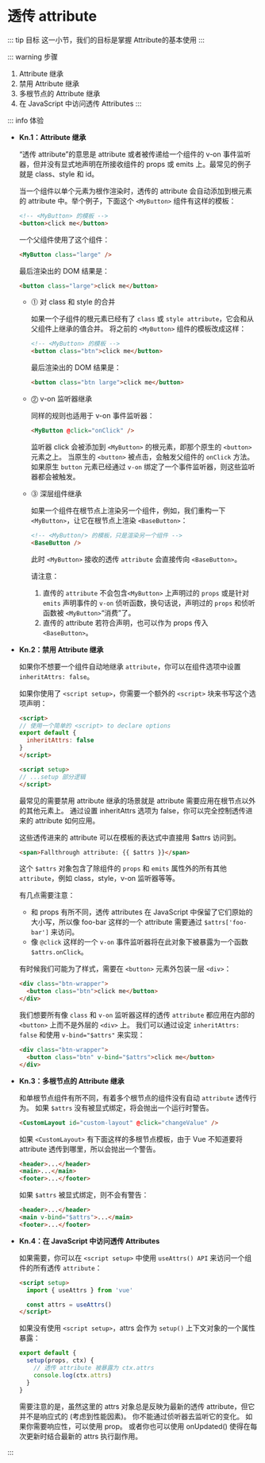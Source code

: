 # 透传 attribute

::: tip 目标
这一小节，我们的目标是掌握 Attribute的基本使用
:::

::: warning 步骤

1. Attribute 继承
2. 禁用 Attribute 继承
3. 多根节点的 Attribute 继承
4. 在 JavaScript 中访问透传 Attributes
:::

::: info 体验

* **Kn.1：Attribute 继承**

  “透传 attribute”的意思是 attribute 或者被传递给一个组件的 v-on 事件监听器，但并没有显式地声明在所接收组件的 props 或 emits 上。最常见的例子就是 class、style 和 id。

  当一个组件以单个元素为根作渲染时，透传的 attribute 会自动添加到根元素的 attribute 中。举个例子，下面这个 `<MyButton>` 组件有这样的模板：

  ```html
  <!-- <MyButton> 的模板 -->
  <button>click me</button>
  ```

  一个父组件使用了这个组件：

  ```html
  <MyButton class="large" />
  ```

  最后渲染出的 DOM 结果是：

  ```html
  <button class="large">click me</button>
  ```

  * ⓵ 对 class 和 style 的合并

    如果一个子组件的根元素已经有了 `class` 或 `style attribute`，它会和从父组件上继承的值合并。
    将之前的 `<MyButton>` 组件的模板改成这样：

    ```html
    <!-- <MyButton> 的模板 -->
    <button class="btn">click me</button>
    ```

    最后渲染出的 DOM 结果是：

    ```html
    <button class="btn large">click me</button>
    ```

  * ⓶ v-on 监听器继承

    同样的规则也适用于 v-on 事件监听器：

    ```html
    <MyButton @click="onClick" />
    ```

    监听器 click 会被添加到 `<MyButton>` 的根元素，即那个原生的 `<button>` 元素之上。
    当原生的 `<button>` 被点击，会触发父组件的 `onClick` 方法。
    如果原生 `button` 元素已经通过 `v-on` 绑定了一个事件监听器，则这些监听器都会被触发。

  * ⓷ 深层组件继承

    如果一个组件在根节点上渲染另一个组件，例如，我们重构一下 `<MyButton>`，让它在根节点上渲染 `<BaseButton>`：

    ```html
    <!-- <MyButton/> 的模板，只是渲染另一个组件 -->
    <BaseButton />
    ```

    此时 `<MyButton>` 接收的透传 `attribute` 会直接传向 `<BaseButton>`。

    请注意：

     1. 直传的 `attribute` 不会包含`<MyButton>` 上声明过的 `props` 或是针对 `emits` 声明事件的 `v-on` 侦听函数，换句话说，声明过的 `props` 和侦听函数被 `<MyButton>`“消费”了。
     2. 直传的 attribute 若符合声明，也可以作为 props 传入 `<BaseButton>`。

* **Kn.2：禁用 Attribute 继承**

  如果你不想要一个组件自动地继承 `attribute`，你可以在组件选项中设置 `inheritAttrs: false`。

  如果你使用了 `<script setup>`，你需要一个额外的 `<script>` 块来书写这个选项声明：

  ```html
  <script>
  // 使用一个简单的 <script> to declare options
  export default {
    inheritAttrs: false
  }
  </script>

  <script setup>
  // ...setup 部分逻辑
  </script>
  ```

  最常见的需要禁用 attribute 继承的场景就是 attribute 需要应用在根节点以外的其他元素上。
  通过设置 inheritAttrs 选项为 false，你可以完全控制透传进来的 attribute 如何应用。

  这些透传进来的 attribute 可以在模板的表达式中直接用 $attrs 访问到。

  ```html
  <span>Fallthrough attribute: {{ $attrs }}</span>
  ```

  这个 `$attrs` 对象包含了除组件的 `props` 和 `emits` 属性外的所有其他 `attribute`，例如 class，style，v-on 监听器等等。

  有几点需要注意：

  * 和 props 有所不同，透传 attributes 在 JavaScript 中保留了它们原始的大小写，所以像 foo-bar 这样的一个 attribute 需要通过 `$attrs['foo-bar']` 来访问。
  * 像 `@click` 这样的一个 `v-on` 事件监听器将在此对象下被暴露为一个函数 `$attrs.onClick`。

  有时候我们可能为了样式，需要在 `<button>` 元素外包装一层 `<div>`：

  ```html
  <div class="btn-wrapper">
    <button class="btn">click me</button>
  </div>
  ```

  我们想要所有像 `class` 和 `v-on` 监听器这样的透传 `attribute` 都应用在内部的 `<button>` 上而不是外层的 `<div>` 上。
  我们可以通过设定 `inheritAttrs: false` 和使用 `v-bind="$attrs"` 来实现：

  ```html
  <div class="btn-wrapper">
    <button class="btn" v-bind="$attrs">click me</button>
  </div>
  ```

* **Kn.3：多根节点的 Attribute 继承**

  和单根节点组件有所不同，有着多个根节点的组件没有自动 `attribute` 透传行为。
  如果 `$attrs` 没有被显式绑定，将会抛出一个运行时警告。

  ```html
  <CustomLayout id="custom-layout" @click="changeValue" />
  ```

  如果 `<CustomLayout>` 有下面这样的多根节点模板，由于 Vue 不知道要将 attribute 透传到哪里，所以会抛出一个警告。

  ```html
  <header>...</header>
  <main>...</main>
  <footer>...</footer>
  ```

  如果 `$attrs` 被显式绑定，则不会有警告：

  ```html
  <header>...</header>
  <main v-bind="$attrs">...</main>
  <footer>...</footer>
  ```

* **Kn.4：在 JavaScript 中访问透传 Attributes**

  如果需要，你可以在 `<script setup>` 中使用 `useAttrs() API` 来访问一个组件的所有透传 `attribute`：

  ```html
  <script setup>
    import { useAttrs } from 'vue'

    const attrs = useAttrs()
  </script>
  ```

  如果没有使用 `<script setup>`，attrs 会作为 `setup()` 上下文对象的一个属性暴露：

  ```js
  export default {
    setup(props, ctx) {
      // 透传 attribute 被暴露为 ctx.attrs
      console.log(ctx.attrs)
    }
  }
  ```

  需要注意的是，虽然这里的 attrs 对象总是反映为最新的透传 attribute，但它并不是响应式的 (考虑到性能因素)。
  你不能通过侦听器去监听它的变化。
  如果你需要响应性，可以使用 prop。
  或者你也可以使用 onUpdated() 使得在每次更新时结合最新的 attrs 执行副作用。

:::
